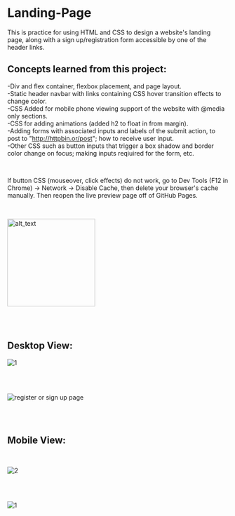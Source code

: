 # Landing-Page


This is practice for using HTML and CSS to design a website's landing page, along with a sign up/registration form accessible by one of the header links.  


<h2>Concepts learned from this project:</h2>

-Div and flex container, flexbox placement, and page layout.   </br>
-Static header navbar with links containing CSS hover transition effects to change color. </br>
-CSS Added for mobile phone viewing support of the website with @media only sections.  </br>
-CSS for adding animations (added h2 to float in from margin). </br>
-Adding forms with associated inputs and labels of the submit action, to post to "http://httpbin.or/post"; how to receive user input. </br>
-Other CSS such as button inputs that trigger a box shadow and border color change on focus; making inputs reqiuired for the form, etc.

<br />

If button CSS (mouseover, click effects) do not work, go to Dev Tools (F12 in Chrome) -> Network -> Disable Cache, then delete your browser's cache manually.  Then reopen the live preview page off of GitHub Pages.

<br />



[<img alt="alt_text" width="200px" src="https://user-images.githubusercontent.com/91037796/151688958-059ec882-a5ee-41cc-8985-c9ed26969de3.png" />](https://mike11199.github.io/Landing-Page/)

 <br /> <br />
 <h2>Desktop View:</h2>
  
 ![1](https://user-images.githubusercontent.com/91037796/153520529-038f3c32-ba30-4e4f-b858-24393b55751b.png)
 
 <br /> <br /> 
 
![register or sign up page](https://user-images.githubusercontent.com/91037796/153520328-aacb5a63-15c9-4538-8b0f-37fa3875f098.png)




<br /><br />
<h2>Mobile View:</h2>
<br />

![2](https://user-images.githubusercontent.com/91037796/153524331-7d34a98e-39c3-4184-8912-17ccf2aa1333.png)

<br /><br />

![1](https://user-images.githubusercontent.com/91037796/153524456-50e02476-d08b-42bd-8bfc-803443706cb4.png)



